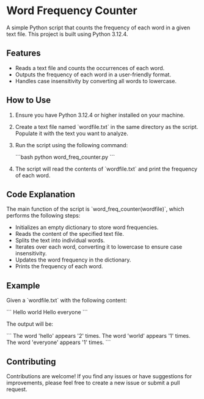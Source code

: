 # Word Frequency Counter

A simple Python script that counts the frequency of each word in a given text file. This project is built using Python 3.12.4.

## Features

- Reads a text file and counts the occurrences of each word.
- Outputs the frequency of each word in a user-friendly format.
- Handles case insensitivity by converting all words to lowercase.

## How to Use

1. Ensure you have Python 3.12.4 or higher installed on your machine.
2. Create a text file named \`wordfile.txt\` in the same directory as the script. Populate it with the text you want to analyze.
3. Run the script using the following command:

   \`\`\`bash
   python word_freq_counter.py
   \`\`\`

4. The script will read the contents of \`wordfile.txt\` and print the frequency of each word.

## Code Explanation

The main function of the script is \`word_freq_counter(wordfile)\`, which performs the following steps:

- Initializes an empty dictionary to store word frequencies.
- Reads the content of the specified text file.
- Splits the text into individual words.
- Iterates over each word, converting it to lowercase to ensure case insensitivity.
- Updates the word frequency in the dictionary.
- Prints the frequency of each word.

## Example

Given a \`wordfile.txt\` with the following content:

\`\`\`
Hello world
Hello everyone
\`\`\`

The output will be:

\`\`\`
The word 'hello' appears '2' times.
The word 'world' appears '1' times.
The word 'everyone' appears '1' times.
\`\`\`

## Contributing

Contributions are welcome! If you find any issues or have suggestions for improvements, please feel free to create a new issue or submit a pull request.
